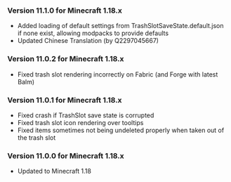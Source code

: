 ### Version 11.1.0 for Minecraft 1.18.x

- Added loading of default settings from TrashSlotSaveState.default.json if none exist, allowing modpacks to provide defaults
- Updated Chinese Translation (by Q2297045667)

### Version 11.0.2 for Minecraft 1.18.x

- Fixed trash slot rendering incorrectly on Fabric (and Forge with latest Balm)

### Version 11.0.1 for Minecraft 1.18.x

- Fixed crash if TrashSlot save state is corrupted
- Fixed trash slot icon rendering over tooltips
- Fixed items sometimes not being undeleted properly when taken out of the trash slot

### Version 11.0.0 for Minecraft 1.18.x

- Updated to Minecraft 1.18